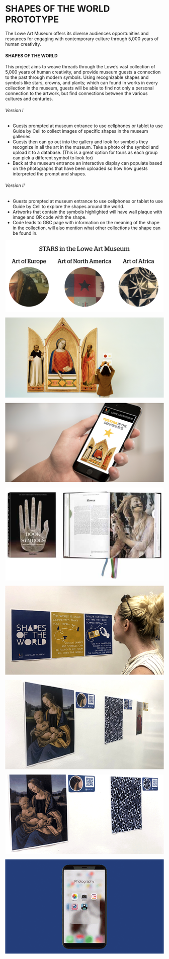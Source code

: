 # SHAPES OF THE WORLD PROTOTYPE

The Lowe Art Museum offers its diverse audiences opportunities and resources for engaging with contemporary culture through 5,000 years of human creativity.

#### SHAPES OF THE WORLD
This project aims to weave threads through the Lowe’s vast collection of 5,000 years of human creativity, and provide museum guests a connection to the past through modern symbols. Using recognizable shapes and symbols like stars, crowns, and plants; which can found in works in every collection in the museum, guests will be able to find not only a personal connection to the artwork, but find connections between the various cultures and centuries.

###### Version I
* Guests prompted at museum entrance to use cellphones or tablet to use Guide by Cell to collect images of specific shapes in the museum galleries.
* Guests then can go out into the gallery and look for symbols they recognize in all the art in the museum. Take a photo of the symbol and upload it to a database.
(This is a great option for tours as each group can pick a different symbol to look for)
* Back at the museum entrance an interactive display can populate based on the photographs that have been uploaded so how how guests interpreted the prompt and shapes.

###### Version II
* Guests prompted at museum entrance to use cellphones or tablet to use Guide by Cell to explore the shapes around the world.
* Artworks that contain the symbols highlighted will have wall plaque with image and QR code with the shape.
* Code leads to GBC page with information on the meaning of the shape in the collection, will also mention what other collections the shape can be found in.


![s](https://github.com/artdelolo/CIM595-795-Installations/blob/master/HW/Prototype/proto-8.png)

![s](https://github.com/artdelolo/CIM595-795-Installations/blob/master/HW/Prototype/proto-6.png)

![s](https://github.com/artdelolo/CIM595-795-Installations/blob/master/HW/Prototype/proto-7.png)

![s](https://github.com/artdelolo/CIM595-795-Installations/blob/master/HW/Prototype/proto-10.png)

![s](https://github.com/artdelolo/CIM595-795-Installations/blob/master/HW/Prototype/proto-1.jpg)

![s](https://github.com/artdelolo/CIM595-795-Installations/blob/master/HW/Prototype/proto-4.jpg)

![s](https://github.com/artdelolo/CIM595-795-Installations/blob/master/HW/Prototype/proto-3.gif)

![s](https://github.com/artdelolo/CIM595-795-Installations/blob/master/HW/Prototype/proto-2.gif)
